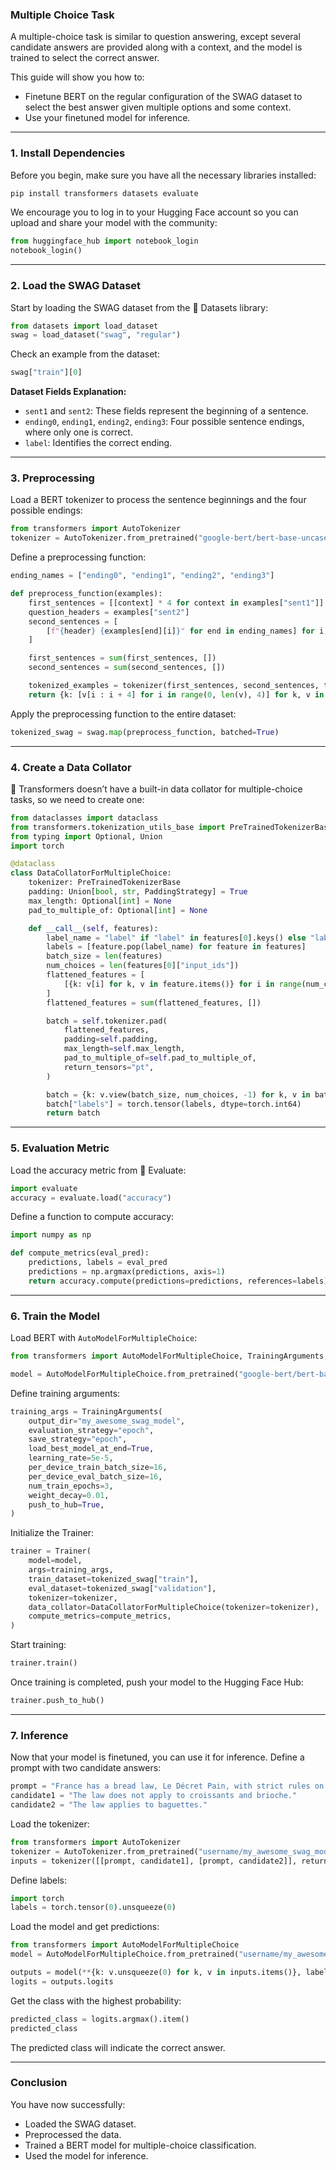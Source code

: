 ### **Multiple Choice Task**

A multiple-choice task is similar to question answering, except several candidate answers are provided along with a context, and the model is trained to select the correct answer.

This guide will show you how to:

- Finetune BERT on the regular configuration of the SWAG dataset to select the best answer given multiple options and some context.
- Use your finetuned model for inference.

---

### **1. Install Dependencies**
Before you begin, make sure you have all the necessary libraries installed:

```bash
pip install transformers datasets evaluate
```

We encourage you to log in to your Hugging Face account so you can upload and share your model with the community:

```python
from huggingface_hub import notebook_login
notebook_login()
```

---

### **2. Load the SWAG Dataset**
Start by loading the SWAG dataset from the 🤗 Datasets library:

```python
from datasets import load_dataset
swag = load_dataset("swag", "regular")
```

Check an example from the dataset:

```python
swag["train"][0]
```

**Dataset Fields Explanation:**
- `sent1` and `sent2`: These fields represent the beginning of a sentence.
- `ending0`, `ending1`, `ending2`, `ending3`: Four possible sentence endings, where only one is correct.
- `label`: Identifies the correct ending.

---

### **3. Preprocessing**
Load a BERT tokenizer to process the sentence beginnings and the four possible endings:

```python
from transformers import AutoTokenizer
tokenizer = AutoTokenizer.from_pretrained("google-bert/bert-base-uncased")
```

Define a preprocessing function:

```python
ending_names = ["ending0", "ending1", "ending2", "ending3"]

def preprocess_function(examples):
    first_sentences = [[context] * 4 for context in examples["sent1"]]
    question_headers = examples["sent2"]
    second_sentences = [
        [f"{header} {examples[end][i]}" for end in ending_names] for i, header in enumerate(question_headers)
    ]

    first_sentences = sum(first_sentences, [])
    second_sentences = sum(second_sentences, [])

    tokenized_examples = tokenizer(first_sentences, second_sentences, truncation=True)
    return {k: [v[i : i + 4] for i in range(0, len(v), 4)] for k, v in tokenized_examples.items()}
```

Apply the preprocessing function to the entire dataset:

```python
tokenized_swag = swag.map(preprocess_function, batched=True)
```

---

### **4. Create a Data Collator**
🤗 Transformers doesn’t have a built-in data collator for multiple-choice tasks, so we need to create one:

```python
from dataclasses import dataclass
from transformers.tokenization_utils_base import PreTrainedTokenizerBase, PaddingStrategy
from typing import Optional, Union
import torch

@dataclass
class DataCollatorForMultipleChoice:
    tokenizer: PreTrainedTokenizerBase
    padding: Union[bool, str, PaddingStrategy] = True
    max_length: Optional[int] = None
    pad_to_multiple_of: Optional[int] = None

    def __call__(self, features):
        label_name = "label" if "label" in features[0].keys() else "labels"
        labels = [feature.pop(label_name) for feature in features]
        batch_size = len(features)
        num_choices = len(features[0]["input_ids"])
        flattened_features = [
            [{k: v[i] for k, v in feature.items()} for i in range(num_choices)] for feature in features
        ]
        flattened_features = sum(flattened_features, [])

        batch = self.tokenizer.pad(
            flattened_features,
            padding=self.padding,
            max_length=self.max_length,
            pad_to_multiple_of=self.pad_to_multiple_of,
            return_tensors="pt",
        )

        batch = {k: v.view(batch_size, num_choices, -1) for k, v in batch.items()}
        batch["labels"] = torch.tensor(labels, dtype=torch.int64)
        return batch
```

---

### **5. Evaluation Metric**
Load the accuracy metric from 🤗 Evaluate:

```python
import evaluate
accuracy = evaluate.load("accuracy")
```

Define a function to compute accuracy:

```python
import numpy as np

def compute_metrics(eval_pred):
    predictions, labels = eval_pred
    predictions = np.argmax(predictions, axis=1)
    return accuracy.compute(predictions=predictions, references=labels)
```

---

### **6. Train the Model**
Load BERT with `AutoModelForMultipleChoice`:

```python
from transformers import AutoModelForMultipleChoice, TrainingArguments, Trainer

model = AutoModelForMultipleChoice.from_pretrained("google-bert/bert-base-uncased")
```

Define training arguments:

```python
training_args = TrainingArguments(
    output_dir="my_awesome_swag_model",
    evaluation_strategy="epoch",
    save_strategy="epoch",
    load_best_model_at_end=True,
    learning_rate=5e-5,
    per_device_train_batch_size=16,
    per_device_eval_batch_size=16,
    num_train_epochs=3,
    weight_decay=0.01,
    push_to_hub=True,
)
```

Initialize the Trainer:

```python
trainer = Trainer(
    model=model,
    args=training_args,
    train_dataset=tokenized_swag["train"],
    eval_dataset=tokenized_swag["validation"],
    tokenizer=tokenizer,
    data_collator=DataCollatorForMultipleChoice(tokenizer=tokenizer),
    compute_metrics=compute_metrics,
)
```

Start training:

```python
trainer.train()
```

Once training is completed, push your model to the Hugging Face Hub:

```python
trainer.push_to_hub()
```

---

### **7. Inference**
Now that your model is finetuned, you can use it for inference. Define a prompt with two candidate answers:

```python
prompt = "France has a bread law, Le Décret Pain, with strict rules on what is allowed in a traditional baguette."
candidate1 = "The law does not apply to croissants and brioche."
candidate2 = "The law applies to baguettes."
```

Load the tokenizer:

```python
from transformers import AutoTokenizer
tokenizer = AutoTokenizer.from_pretrained("username/my_awesome_swag_model")
inputs = tokenizer([[prompt, candidate1], [prompt, candidate2]], return_tensors="pt", padding=True)
```

Define labels:

```python
import torch
labels = torch.tensor(0).unsqueeze(0)
```

Load the model and get predictions:

```python
from transformers import AutoModelForMultipleChoice
model = AutoModelForMultipleChoice.from_pretrained("username/my_awesome_swag_model")

outputs = model(**{k: v.unsqueeze(0) for k, v in inputs.items()}, labels=labels)
logits = outputs.logits
```

Get the class with the highest probability:

```python
predicted_class = logits.argmax().item()
predicted_class
```

The predicted class will indicate the correct answer.

---

### **Conclusion**
You have now successfully:
- Loaded the SWAG dataset.
- Preprocessed the data.
- Trained a BERT model for multiple-choice classification.
- Used the model for inference.